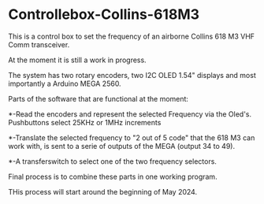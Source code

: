 # Controllebox-Collins-618M3
This is a control box to set the frequency of an airborne Collins 618 M3 VHF Comm transceiver.

At the moment it is still a work in progress.

The system has two rotary encoders, two I2C OLED 1.54" displays and most importantly a Arduino MEGA 2560.

Parts of the software that are functional at the moment:

*-Read the encoders and represent the selected Frequency via the Oled's. Pushbuttons select 25KHz or 1MHz increments

*-Translate the selected frequency to "2 out of 5 code" that the 618 M3 can work with, is sent to a serie of outputs of the MEGA (output 34 to 49).

*-A transferswitch to select one of the two  frequency selectors.

Final process is to combine these parts in one working program.

THis process will start around the beginning of May 2024.

